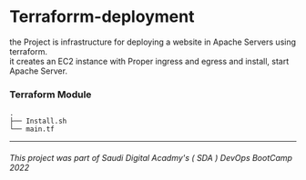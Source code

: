 # Terraforrm-deployment

the Project is infrastructure for deploying a website in Apache Servers using terraform. \
it creates an EC2 instance with Proper ingress and egress and install, start Apache Server. <br />

### Terraform Module

```
.
├── Install.sh
└── main.tf

```
---
###### This project was part of Saudi Digital Acadmy's ( SDA ) DevOps BootCamp 2022

